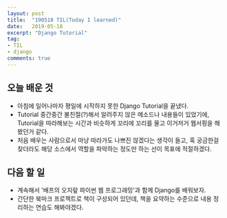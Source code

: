 ```yaml
---
layout: post
title:  "190518 TIL(Today I learned)"
date:   2019-05-18
excerpt: "Django Tutorial"
tag:
- TIL
- django
comments: true
---
```


## 오늘 배운 것
- 아침에 일어나마자 평일에 시작하지 못한 Django Tutorial을 끝냈다.
- Tutorial 중간중간 불친절(?)해서 알려주지 않은 메소드나 내용들이 있었기에, Tutorial을 따라해보는 시간과 비슷하게 꼬리에 꼬리를 물고 이거저거 웹서핑을 해봤던거 같다.
- 처음 배우는 사람으로서 마냥 따라가도 나쁘진 않겠다는 생각이 들고, 혹 궁금한걸 찾더라도 해당 소스에서 역할을 파악하는 정도만 하는 선이 목표에 적절하겠다.


## 다음 할 일
- 계속해서 '배프의 오지랖 파이썬 웹 프로그래밍'과 함께 Django를 배워보자.
- 간단한 북마크 프로젝트로 책이 구성되어 있던데, 책을 요약하는 수준으로 내용 정리하는 연습도 해봐야겠다.